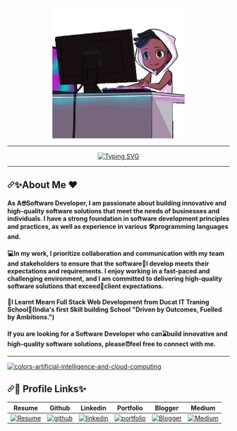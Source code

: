 <div class="data" align="center" dir="auto"><a herf="#"><img src="12.gif" alt="" height="300px" max-width="100%"></a></div>
<hr>
</div>
<p align="center" dir="auto">
<a href="https://git.io/typing-svg"><img src="https://readme-typing-svg.herokuapp.com?font=Arial&weight=600&pause=1000&color=FF033E&random=false&width=435&lines=Hey+!+%F0%9F%91%8B+I+am+Vivek+Kumar+Tiwari+%F0%9F%A7%91%E2%80%8D%F0%9F%8E%93;I+am+a+%F0%9F%8E%93+Full-Stack+Web++Developer+%F0%9F%91%A8%F0%9F%8F%BB%E2%80%8D%F0%9F%92%BB;%F0%9F%A4%93+Curious+to+learn+new+things+%E2%9C%A8" alt="Typing SVG" /></a></p>
<hr>

<h2 dir="auto"><a id="user-content-about-me" class="anchor" aria-hidden="true" tabindex="-1" href="#about-me"><svg class="octicon octicon-link" viewBox="0 0 16 16" version="1.1" width="16" height="16" aria-hidden="true"><path d="m7.775 3.275 1.25-1.25a3.5 3.5 0 1 1 4.95 4.95l-2.5 2.5a3.5 3.5 0 0 1-4.95 0 .751.751 0 0 1 .018-1.042.751.751 0 0 1 1.042-.018 1.998 1.998 0 0 0 2.83 0l2.5-2.5a2.002 2.002 0 0 0-2.83-2.83l-1.25 1.25a.751.751 0 0 1-1.042-.018.751.751 0 0 1-.018-1.042Zm-4.69 9.64a1.998 1.998 0 0 0 2.83 0l1.25-1.25a.751.751 0 0 1 1.042.018.751.751 0 0 1 .018 1.042l-1.25 1.25a3.5 3.5 0 1 1-4.95-4.95l2.5-2.5a3.5 3.5 0 0 1 4.95 0 .751.751 0 0 1-.018 1.042.751.751 0 0 1-1.042.018 1.998 1.998 0 0 0-2.83 0l-2.5 2.5a1.998 1.998 0 0 0 0 2.83Z"></path></svg></a>✨About Me ❤️</h2>

<h4>As A🤓Software Developer, I am passionate about building innovative and high-quality software
                            solutions that meet the needs of businesses and individuals. I have a strong foundation in
                            software development principles and practices, as well as experience in various
                            🛠️programming languages and.</h4>
                            
<h4>💻In my work, I prioritize collaboration and
                            communication with my team and stakeholders to ensure that the software🌟I develop meets
                            their expectations and requirements. I enjoy working in a fast-paced and challenging
                            environment, and I am committed to delivering high-quality software solutions that
                            exceed📂client expectations.</h4>
                            
<h4>🏅I Learnt Mearn Full Stack Web Development from Ducat IT Traning School🏡(India's first Skill
                            building School "Driven by Outcomes, Fuelled by Ambitions.")</h4>

<h4>If you are looking for a Software Developer who can⌛build innovative and high-quality software
                            solutions, please⏰feel free to connect with me.</h4>

<hr>
<p dir="auto"><a target="_blank" rel="noopener noreferrer" href="https://private-user-images.githubusercontent.com/107506646/277669399-811af787-59f9-4280-a28b-b643435e0653.gif?jwt=eyJhbGciOiJIUzI1NiIsInR5cCI6IkpXVCJ9.eyJpc3MiOiJnaXRodWIuY29tIiwiYXVkIjoicmF3LmdpdGh1YnVzZXJjb250ZW50LmNvbSIsImtleSI6ImtleTUiLCJleHAiOjE3MDcxOTE5MTEsIm5iZiI6MTcwNzE5MTYxMSwicGF0aCI6Ii8xMDc1MDY2NDYvMjc3NjY5Mzk5LTgxMWFmNzg3LTU5ZjktNDI4MC1hMjhiLWI2NDM0MzVlMDY1My5naWY_WC1BbXotQWxnb3JpdGhtPUFXUzQtSE1BQy1TSEEyNTYmWC1BbXotQ3JlZGVudGlhbD1BS0lBVkNPRFlMU0E1M1BRSzRaQSUyRjIwMjQwMjA2JTJGdXMtZWFzdC0xJTJGczMlMkZhd3M0X3JlcXVlc3QmWC1BbXotRGF0ZT0yMDI0MDIwNlQwMzUzMzFaJlgtQW16LUV4cGlyZXM9MzAwJlgtQW16LVNpZ25hdHVyZT1kMmU0ODNkZTY4YmNlZTIzNjFiY2YwYTU0ZDdiZWU3NGU0MzZlODdmZjdhMzJlNTkwZTc0MDllOTlkZDc1ZmU3JlgtQW16LVNpZ25lZEhlYWRlcnM9aG9zdCZhY3Rvcl9pZD0wJmtleV9pZD0wJnJlcG9faWQ9MCJ9.uAkTlDQjTRat4k_TRF1lzWJ8tDCvQd4R4u12_UkV8zo"><img src="https://private-user-images.githubusercontent.com/107506646/277669399-811af787-59f9-4280-a28b-b643435e0653.gif?jwt=eyJhbGciOiJIUzI1NiIsInR5cCI6IkpXVCJ9.eyJpc3MiOiJnaXRodWIuY29tIiwiYXVkIjoicmF3LmdpdGh1YnVzZXJjb250ZW50LmNvbSIsImtleSI6ImtleTUiLCJleHAiOjE3MDcxOTE5MTEsIm5iZiI6MTcwNzE5MTYxMSwicGF0aCI6Ii8xMDc1MDY2NDYvMjc3NjY5Mzk5LTgxMWFmNzg3LTU5ZjktNDI4MC1hMjhiLWI2NDM0MzVlMDY1My5naWY_WC1BbXotQWxnb3JpdGhtPUFXUzQtSE1BQy1TSEEyNTYmWC1BbXotQ3JlZGVudGlhbD1BS0lBVkNPRFlMU0E1M1BRSzRaQSUyRjIwMjQwMjA2JTJGdXMtZWFzdC0xJTJGczMlMkZhd3M0X3JlcXVlc3QmWC1BbXotRGF0ZT0yMDI0MDIwNlQwMzUzMzFaJlgtQW16LUV4cGlyZXM9MzAwJlgtQW16LVNpZ25hdHVyZT1kMmU0ODNkZTY4YmNlZTIzNjFiY2YwYTU0ZDdiZWU3NGU0MzZlODdmZjdhMzJlNTkwZTc0MDllOTlkZDc1ZmU3JlgtQW16LVNpZ25lZEhlYWRlcnM9aG9zdCZhY3Rvcl9pZD0wJmtleV9pZD0wJnJlcG9faWQ9MCJ9.uAkTlDQjTRat4k_TRF1lzWJ8tDCvQd4R4u12_UkV8zo" alt="colors-artificial-intelligence-and-cloud-computing" data-animated-image="" style="max-width: 100%;"></a></p>
<h2 dir="auto"><a id="user-content--profile-links" class="anchor" aria-hidden="true" tabindex="-1" href="#-profile-links"><svg class="octicon octicon-link" viewBox="0 0 16 16" version="1.1" width="16" height="16" aria-hidden="true"><path d="m7.775 3.275 1.25-1.25a3.5 3.5 0 1 1 4.95 4.95l-2.5 2.5a3.5 3.5 0 0 1-4.95 0 .751.751 0 0 1 .018-1.042.751.751 0 0 1 1.042-.018 1.998 1.998 0 0 0 2.83 0l2.5-2.5a2.002 2.002 0 0 0-2.83-2.83l-1.25 1.25a.751.751 0 0 1-1.042-.018.751.751 0 0 1-.018-1.042Zm-4.69 9.64a1.998 1.998 0 0 0 2.83 0l1.25-1.25a.751.751 0 0 1 1.042.018.751.751 0 0 1 .018 1.042l-1.25 1.25a3.5 3.5 0 1 1-4.95-4.95l2.5-2.5a3.5 3.5 0 0 1 4.95 0 .751.751 0 0 1-.018 1.042.751.751 0 0 1-1.042.018 1.998 1.998 0 0 0-2.83 0l-2.5 2.5a1.998 1.998 0 0 0 0 2.83Z"></path></svg></a>🔗 Profile Links✨</h2>
<table>
<thead>
<tr>
<th>Resume</th>
<th>Github</th>
<th>Linkedin</th>
<th>Portfolio</th>
<th>Blogger</th>
<th>Medium</th>
</tr>
</thead>
<tbody>
<tr>
<td><a href="https://drive.google.com/file/d/1YE62u2ChjmlR-EKeqZ75UvFMg_KcY86T/view?usp=sharing" rel="nofollow"><img src="https://camo.githubusercontent.com/ecec2d09307174c65fbb29de88e14c205b3542d6b545abbbf7eab48917663474/68747470733a2f2f696d672e736869656c64732e696f2f62616467652f6d795f526573756d652d4537353438303f7374796c653d666f722d7468652d6261646765266c6f676f3d6b6f2d6669266c6f676f436f6c6f723d7768697465" alt="Resume" data-canonical-src="https://img.shields.io/badge/my_Resume-E75480?style=for-the-badge&amp;logo=ko-fi&amp;logoColor=white" style="max-width: 100%;"></a></td>
<td><a href="https://github.com/shikhu51197/"><img src="https://camo.githubusercontent.com/f1636061f03c930ad93a3c1eb61633dce4d238b4b3017d33e17b897e58e6b82e/68747470733a2f2f696d672e736869656c64732e696f2f62616467652f6769746875622d3144413146323f7374796c653d666f722d7468652d6261646765266c6f676f3d676974687562266c6f676f436f6c6f723d7768697465" alt="github" data-canonical-src="https://img.shields.io/badge/github-1DA1F2?style=for-the-badge&amp;logo=github&amp;logoColor=white" style="max-width: 100%;"></a></td>
<td><a href="https://www.linkedin.com/in/shikha-gupta-12a2b5199" rel="nofollow"><img src="https://camo.githubusercontent.com/2b91ca452712585ded21c915eefcf36ea6d69716da98590a76308ab959b61807/68747470733a2f2f696d672e736869656c64732e696f2f62616467652f6c696e6b6564696e2d3041363643323f7374796c653d666f722d7468652d6261646765266c6f676f3d6c696e6b6564696e266c6f676f436f6c6f723d7768697465" alt="linkedin" data-canonical-src="https://img.shields.io/badge/linkedin-0A66C2?style=for-the-badge&amp;logo=linkedin&amp;logoColor=white" style="max-width: 100%;"></a></td>
<td><a href="https://shikhu51197.github.io/" rel="nofollow"><img src="https://camo.githubusercontent.com/0ae9c78f04926b91560d338a33b8a22c89b5e2c871ae2dcbd58a28bbeb478ef5/68747470733a2f2f696d672e736869656c64732e696f2f62616467652f6d795f706f7274666f6c696f2d3138413330333f7374796c653d666f722d7468652d6261646765266c6f676f3d696f6e6963266c6f676f436f6c6f723d7768697465" alt="portfolio" data-canonical-src="https://img.shields.io/badge/my_portfolio-18A303?style=for-the-badge&amp;logo=ionic&amp;logoColor=white" style="max-width: 100%;"></a></td>
<td><a href="https://wwwartificial-intelligence.blogspot.com/" rel="nofollow"><img src="https://camo.githubusercontent.com/bc7eccc18657d487ee8b319ad37be3712dc3c7977a3465475e75fd067227260e/68747470733a2f2f696d672e736869656c64732e696f2f62616467652f426c6f676765722d4645354131443f7374796c653d666f722d7468652d6261646765266c6f676f3d426c6f67676572266c6f676f436f6c6f723d7768697465" alt="Blogger" data-canonical-src="https://img.shields.io/badge/Blogger-FE5A1D?style=for-the-badge&amp;logo=Blogger&amp;logoColor=white" style="max-width: 100%;"></a></td>
<td><a href="https://medium.com/@sg780060" rel="nofollow"><img src="https://camo.githubusercontent.com/7e522fc381ce01b1b53aed8317c3f684c38ce32dfb3280da9c7ee3f4c92a5217/68747470733a2f2f696d672e736869656c64732e696f2f62616467652f4d656469756d2d3030303f7374796c653d666f722d7468652d6261646765266c6f676f3d4d656469756d266c6f676f436f6c6f723d7768697465" alt="Medium" data-canonical-src="https://img.shields.io/badge/Medium-000?style=for-the-badge&amp;logo=Medium&amp;logoColor=white" style="max-width: 100%;"></a></td>
</tr>
</tbody>
</table>
